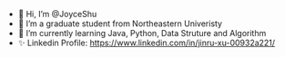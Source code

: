 - 👋 Hi, I’m @JoyceShu
- 👀 I’m a graduate student from Northeastern Univeristy
- 🌱 I’m currently learning Java, Python, Data Struture and Algorithm 
- ✨ Linkedin Profile: https://www.linkedin.com/in/jinru-xu-00932a221/
<!---
JoyceShu/JoyceShu is a ✨ special ✨ repository because its `README.md` (this file) appears on your GitHub profile.
You can click the Preview link to take a look at your changes.
--->
